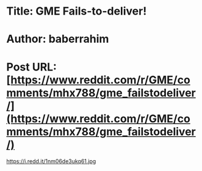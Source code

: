 # Title: GME Fails-to-deliver!
# Author: baberrahim
# Post URL: [https://www.reddit.com/r/GME/comments/mhx788/gme_failstodeliver/](https://www.reddit.com/r/GME/comments/mhx788/gme_failstodeliver/)


https://i.redd.it/1nm06de3ukq61.jpg
